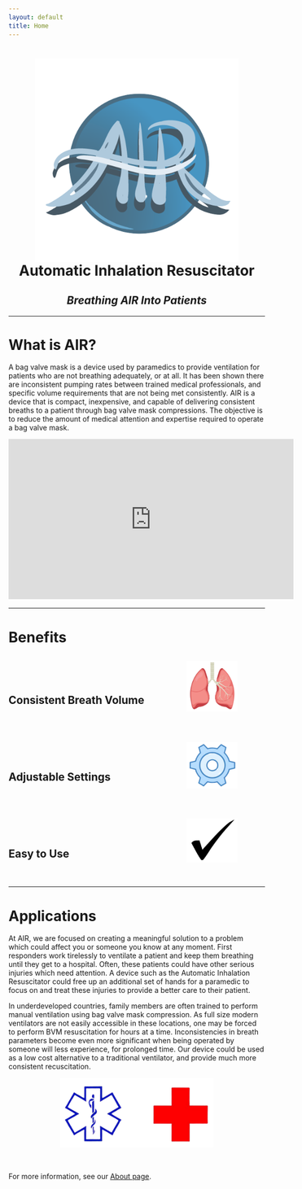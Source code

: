 ```yaml
---
layout: default
title: Home
---
```

<h1 align="center"><img src="/assets/img/air_logo.png" width="400" align="center"><br>Automatic Inhalation Resuscitator</h1>
<h2 align="center"><i>Breathing AIR Into Patients</i></h2>

<hr class="section">

# What is AIR?
A bag valve mask is a device used by paramedics to provide ventilation for patients who are not breathing adequately, or at all. It has been shown there are inconsistent pumping rates between trained medical professionals, and specific volume requirements that are not being met consistently. AIR is a device that is compact, inexpensive, and capable of delivering consistent breaths to a patient through bag valve mask compressions. The objective is to reduce the amount of medical attention and expertise required to operate a bag valve mask.

<p align="center">
  <iframe width="560" height="315" src="https://www.youtube.com/embed/0yB5J2ihjF8" frameborder="0" allow="accelerometer; autoplay; encrypted-media; gyroscope; picture-in-picture" allowfullscreen></iframe>
</p>

<hr class="section">

# Benefits
<h2 align="left"><img src="/assets/img/Lungs.png" style="padding-left:350px; padding-right:20px" width="100"> <a style="position:relative; bottom:40px"> Consistent Breath Volume </a> </h2>
<h2 align="left"><img src="/assets/img/Gear.png" style="padding-left:350px; padding-right:20px" width="100"> <a style="position:relative; bottom:40px"> Adjustable Settings </a> </h2>
<h2 align="left"><img src="/assets/img/Checkmark.png" style="padding-left:350px; padding-right:20px" width="100"> <a style="position:relative; bottom:35px"> Easy to Use </a> </h2>

<hr class="section">

# Applications

At AIR, we are focused on creating a meaningful solution to a problem which could affect you or someone you know at any moment. First responders work tirelessly to ventilate a patient and keep them breathing until they get to a hospital. Often, these patients could have other serious injuries which need attention. A device such as the Automatic Inhalation Resuscitator could free up an additional set of hands for a paramedic to focus on and treat these injuries to provide a better care to their patient.

In underdeveloped countries, family members are often trained to perform manual ventilation using bag valve mask compression. As full size modern ventilators are not easily accessible in these locations, one may be forced to perform BVM resuscitation for hours at a time. Inconsistencies in breath parameters become even more significant when being operated by someone will less experience, for prolonged time. Our device could be used as a low cost alternative to a traditional ventilator, and provide much more consistent recuscitation.

<p align="center">
<img src="/assets/img/Health_Logos.png" width="300">
</p>

&nbsp;

For more information, see our <a href="/about.html">About page</a>.

&nbsp;
